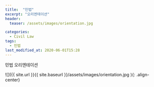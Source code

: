 ```yaml
---
title:  "민법"
excerpt: "오리엔테이션"
header:
  teaser: /assets/images/orientation.jpg

categories:
  - Civil Law
tags:
  - 민법
last_modified_at: 2020-06-01T15:28
---
```


민법 오리엔테이션 

![]({{ site.url }}{{ site.baseurl }}/assets/images/orientation.jpg   ){: .align-center}

